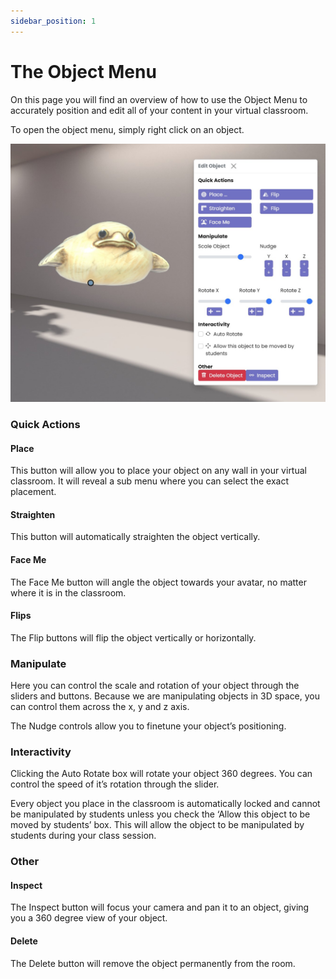 ```yaml
---
sidebar_position: 1
---
```


# The Object Menu

On this page you will find an overview of how to use the Object Menu to accurately position and edit all of your content in your virtual classroom.

To open the object menu, simply right click on an object.


!["The Edit Object menu"](img/editobject.jpg "Edit Object Menu")


### Quick Actions

#### Place
This button will allow you to place your object on any wall in your virtual classroom. It will reveal a sub menu where you can select the exact placement.

#### Straighten
This button will automatically straighten the object vertically.

#### Face Me
The Face Me button will angle the object towards your avatar, no matter where it is in the classroom.


#### Flips
The Flip buttons will flip the object vertically or horizontally.

### Manipulate
Here you can control the scale and rotation of your object through the sliders and buttons.  Because we are manipulating objects in 3D space, you can control them across the x, y and z axis. 

The Nudge controls allow you to finetune your object’s positioning.



### Interactivity
Clicking the Auto Rotate box will rotate your object 360 degrees.  You can control the speed of it’s rotation through the slider.

Every object you place in the classroom is automatically locked and cannot be manipulated by students unless you check the ‘Allow this object to be moved by students’ box.  This will allow the object to be manipulated by students during your class session.

### Other

#### Inspect
The Inspect button will focus your camera and pan it to an object, giving you a 360 degree view of your object.

#### Delete
The Delete button will remove the object permanently from the room.

